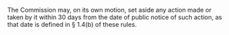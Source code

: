 The Commission may, on its own motion, set aside any action made or taken by it within 30 days from the date of public notice of such action, as that date is defined in § 1.4(b) of these rules.

